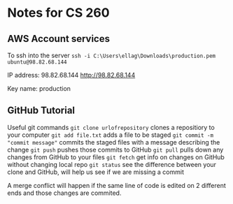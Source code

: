 # Notes for CS 260

## AWS Account services
To ssh into the server
`ssh -i C:\Users\ellag\Downloads\production.pem ubuntu@98.82.68.144`

IP address: 98.82.68.144
http://98.82.68.144

Key name: production

## GitHub Tutorial
Useful git commands
`git clone urlofrepository` clones a repositiory to your computer
`git add file.txt` adds a file to be staged
`git commit -m "commit message"` commits the staged files with a message describing the change
`git push` pushes those commits to GitHub
`git pull` pulls down any changes from GitHub to your files
`git fetch` get info on changes on GitHub without changing local repo
`git status` see the difference between your clone and GitHub, will help us see if we are missing a commit

A merge conflict will happen if the same line of code is edited on 2 different ends and those changes are commited.

